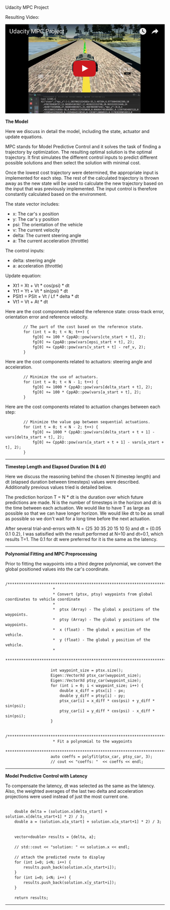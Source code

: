 Udacity MPC Project 

Resulting Video:

[![Udacity MPC Project](./../video/N10_dt0.1.png)](https://www.youtube.com/watch?v=tej4i4EK94I)

**The Model**

Here we discuss in detail the model, including the state, actuator and update equations.

MPC stands for Model Predictive Control and it solves the task of finding a trajectory by optimization.  The resulting optimal solution is the optimal trajectory.  It first simulates the different control inputs to predict different possible solutions and then select the solution with minimal cost. 

Once the lowest cost trajectory were determined, the appropriate input is implemented for each step.  The rest of the calculated trajectory is thrown away as the new state will be used to calculate the new trajectory based on the input that was previously implemented. The input control is therefore constantly calculated based on the environment.  

The state vector includes:

* x: The car's x position 
* y: The car's y position
* psi: The orientation of the vehicle
* v: The current velocity
* delta: The current steering angle
* a: The current acceleration (throttle)

The control inputs:

* delta: steering angle
* a: acceleration (throttle)

Update equation:

* Xt1 = Xt + Vt * cos(psi) * dt
* Yt1 = Yt + Vt * sin(psi) * dt
* PSIt1 = PSIt + Vt / Lf * delta * dt
* Vt1 = Vt + At * dt

Here are the cost components related the reference state: cross-track error, orientation error and reference velocity.

```
        // The part of the cost based on the reference state.
        for (int t = 0; t < N; t++) {
            fg[0] += 100 * CppAD::pow(vars[cte_start + t], 2);
            fg[0] += CppAD::pow(vars[epsi_start + t], 2);
            fg[0] += CppAD::pow(vars[v_start + t] - ref_v, 2);
        }
```

Here are the cost components related to actuators: steering angle and acceleration.


```
        // Minimize the use of actuators.
        for (int t = 0; t < N - 1; t++) {
            fg[0] += 1000 * CppAD::pow(vars[delta_start + t], 2);
            fg[0] += 100 * CppAD::pow(vars[a_start + t], 2);
        }
```

Here are the cost components related to actuation changes between each step:

```
        // Minimize the value gap between sequential actuations.
        for (int t = 0; t < N - 2; t++) {
            fg[0] += 1000 * CppAD::pow(vars[delta_start + t + 1] - vars[delta_start + t], 2);
            fg[0] += CppAD::pow(vars[a_start + t + 1] - vars[a_start + t], 2);
        }
```

---


**Timestep Length and Elapsed Duration (N & dt)**

Here we discuss the reasoning behind the chosen N (timestep length) and dt (elapsed duration between timesteps) values were described. Additionally previous values tried is detailed below.

The prediction horizon T = N * dt is the duration over which future predictions are made.  N is the number of timesteps in the horizon and dt is the time between each actuation.  We would like to have T as large as possible so that we can have longer horizon.  We would like dt to be as small as possible so we don't wait for a long time before the next actuation.  

After several trial-and-errors with N = {25 30 35 20 15 10 5} and dt = {0.05 0.1 0.2}, I was satisified with the result performed at N=10 and dt=0.1, which results T=1.  The 0.1 for dt were preferred for it is the same as the latency.  

---


**Polynomial Fitting and MPC Preprocessing**

Prior to fitting the waypoints into a third degree polynomial, we convert the global positioned values into the car's coordinate.   

```
                    /*********************************************************************************
                     *
                     * Convert (ptsx, ptsy) waypoints from global coordinates to vehicle coordinate
                     *
                     *  ptsx (Array) - The global x positions of the waypoints.
                     *  ptsy (Array) - The global y positions of the waypoints.
                     *  x (float) - The global x position of the vehicle.
                     *  y (float) - The global y position of the vehicle.
                     *
                     *********************************************************************************/

                    int waypoint_size = ptsx.size();
                    Eigen::VectorXd ptsx_car(waypoint_size);
                    Eigen::VectorXd ptsy_car(waypoint_size);
                    for (int i = 0; i < waypoint_size; i++) {
                        double x_diff = ptsx[i] - px;
                        double y_diff = ptsy[i] - py;
                        ptsx_car[i] = x_diff * cos(psi) + y_diff * sin(psi);
                        ptsy_car[i] = y_diff * cos(psi) - x_diff * sin(psi);
                    }

                    /*********************************************************************************
                     * Fit a polynomial to the waypoints
                     *********************************************************************************/
                    auto coeffs = polyfit(ptsx_car, ptsy_car, 3);
                    // cout << "coeffs: "  << coeffs << endl;

```


---


**Model Predictive Control with Latency**

To compensate the latency, dt was selected as the same as the latency.  Also, the weighted averages of the last two delta and acceleration projections were used instead of just the most current one.  

```

    double delta = (solution.x[delta_start] + solution.x[delta_start+1] * 2) / 3;
    double a = (solution.x[a_start] + solution.x[a_start+1] * 2) / 3;


    vector<double> results = {delta, a};

    // std::cout << "solution: " << solution.x << endl;

    // attach the predicted route to display
    for (int i=0; i<N; i++) {
        results.push_back(solution.x[x_start+i]);
    }
    for (int i=0; i<N; i++) {
        results.push_back(solution.x[y_start+i]);
    }

    return results;
```

---

